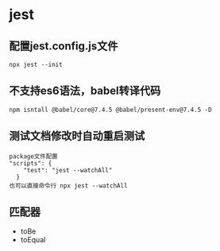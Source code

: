 # jest

## 配置jest.config.js文件
`npx jest --init`

## 不支持es6语法，babel转译代码
`npm isntall @babel/core@7.4.5 @babel/present-env@7.4.5 -D`

## 测试文档修改时自动重启测试
```
package文件配置
"scripts": {
    "test": "jest --watchAll"
  }
也可以直接命令行 npx jest --watchAll
```

## 匹配器
- toBe
- toEqual